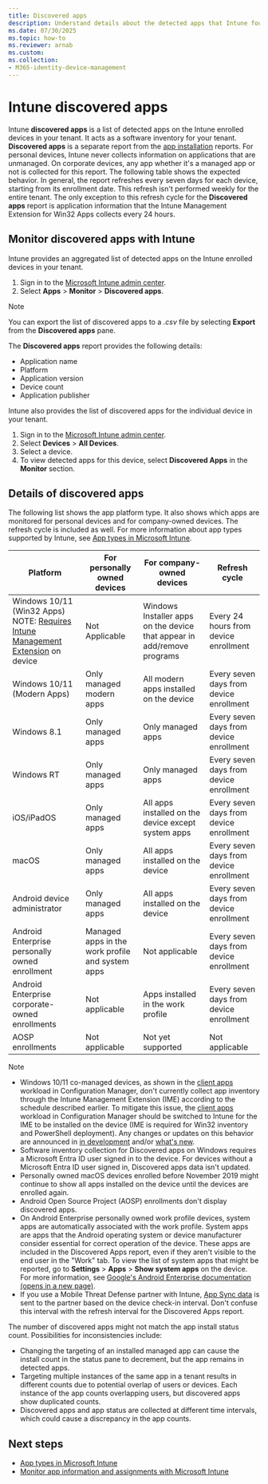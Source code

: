 ```yaml
---
title: Discovered apps
description: Understand details about the detected apps that Intune found on a device.
ms.date: 07/30/2025
ms.topic: how-to
ms.reviewer: arnab
ms.custom:
ms.collection:
- M365-identity-device-management
---
```


# Intune discovered apps

Intune **discovered apps** is a list of detected apps on the Intune enrolled devices in your tenant. It acts as a software inventory for your tenant. **Discovered apps** is a separate report from the [app installation](apps-monitor.md) reports. For personal devices, Intune never collects information on applications that are unmanaged. On corporate devices, any app whether it's a managed app or not is collected for this report. The following table shows the expected behavior. In general, the report refreshes every seven days for each device, starting from its enrollment date. This refresh isn't performed weekly for the entire tenant. The only exception to this refresh cycle for the **Discovered apps** report is application information that the Intune Management Extension for Win32 Apps collects every 24 hours.

## Monitor discovered apps with Intune

Intune provides an aggregated list of detected apps on the Intune enrolled devices in your tenant.

1. Sign in to the [Microsoft Intune admin center](https://go.microsoft.com/fwlink/?linkid=2109431).
2. Select **Apps** > **Monitor** > **Discovered apps**.

>[!NOTE]
>You can export the list of discovered apps to a *.csv* file by selecting **Export** from the **Discovered apps** pane.

The **Discovered apps** report provides the following details:

- Application name
- Platform
- Application version
- Device count
- Application publisher

Intune also provides the list of discovered apps for the individual device in your tenant.

1. Sign in to the [Microsoft Intune admin center](https://go.microsoft.com/fwlink/?linkid=2109431).
2. Select **Devices** > **All Devices**.
3. Select a device.
4. To view detected apps for this device, select **Discovered Apps** in the **Monitor** section.

## Details of discovered apps

The following list shows the app platform type. It also shows which apps are monitored for personal devices and for company-owned devices. The refresh cycle is included as well. For more information about app types supported by Intune, see [App types in Microsoft Intune](apps-add.md#app-types-in-microsoft-intune).

| Platform | For personally owned devices | For company-owned devices | Refresh cycle |
|------------------------------------------------------------------------|----------------------------------|--------------------------------------------------|---------------------------------------|
| Windows 10/11 (Win32 Apps) NOTE: [Requires Intune Management Extension](intune-management-extension.md) on device | Not Applicable | Windows Installer apps on the device that appear in add/remove programs | Every 24 hours from device enrollment |
| Windows 10/11 (Modern Apps) | Only managed modern apps | All modern apps installed on the device | Every seven days from device enrollment |
| Windows 8.1 | Only managed apps | Only managed apps | Every seven days from device enrollment |
| Windows RT | Only managed apps | Only managed apps | Every seven days from device enrollment |
| iOS/iPadOS | Only managed apps | All apps installed on the device except system apps | Every seven days from device enrollment |
| macOS | Only managed apps | All apps installed on the device | Every seven days from device enrollment |
| Android device administrator | Only managed apps | All apps installed on the device | Every seven days from device enrollment |
| Android Enterprise personally owned enrollment | Managed apps in the work profile and system apps | Not applicable | Every seven days from device enrollment |
| Android Enterprise corporate-owned enrollments | Not applicable| Apps installed in the work profile| Every seven days from device enrollment |
| AOSP enrollments | Not applicable | Not yet supported | Not applicable |

> [!NOTE]
> - Windows 10/11 co-managed devices, as shown in the [client apps](../../configmgr/comanage/workloads.md#client-apps) workload in Configuration Manager, don't currently collect app inventory through the Intune Management Extension (IME) according to the schedule described earlier. To mitigate this issue, the [client apps](../../configmgr/comanage/workloads.md#client-apps) workload in Configuration Manager should be switched to Intune for the IME to be installed on the device (IME is required for Win32 inventory and PowerShell deployment). Any changes or updates on this behavior are announced in [in development](../fundamentals/in-development.md) and/or [what's new](../fundamentals/whats-new.md).
> - Software inventory collection for Discovered apps on Windows requires a Microsoft Entra ID user signed in to the device. For devices without a Microsoft Entra ID user signed in, Discovered apps data isn't updated.
> - Personally owned macOS devices enrolled before November 2019 might continue to show all apps installed on the device until the devices are enrolled again.
> - Android Open Source Project (AOSP) enrollments don't display discovered apps.
> - On Android Enterprise personally owned work profile devices, system apps are automatically associated with the work profile. System apps are apps that the Android operating system or device manufacturer consider essential for correct operation of the device. These apps are included in the Discovered Apps report, even if they aren't visible to the end user in the "Work" tab. To view the list of system apps that might be reported, go to **Settings** > **Apps** > **Show system apps** on the device. For more information, see [Google's Android Enterprise documentation (opens in a new page)](https://source.android.com/docs/devices/admin/implement#default-work-apps).
> - If you use a Mobile Threat Defense partner with Intune, [App Sync data](../protect/mtd-connector-enable.md) is sent to the partner based on the device check-in interval. Don't confuse this interval with the refresh interval for the Discovered Apps report.

The number of discovered apps might not match the app install status count. Possibilities for inconsistencies include:

- Changing the targeting of an installed managed app can cause the install count in the status pane to decrement, but the app remains in detected apps.
- Targeting multiple instances of the same app in a tenant results in different counts due to potential overlap of users or devices. Each instance of the app counts overlapping users, but discovered apps show duplicated counts.
- Discovered apps and app status are collected at different time intervals, which could cause a discrepancy in the app counts.

## Next steps

- [App types in Microsoft Intune](apps-add.md#app-types-in-microsoft-intune)
- [Monitor app information and assignments with Microsoft Intune](apps-monitor.md)

